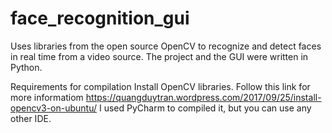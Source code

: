 # face_recognition_gui
Uses libraries from the open source OpenCV to recognize and detect faces in real time from a video source.  The project and the GUI were written in Python. 

Requirements for compilation
  Install OpenCV libraries. Follow this link for more informatiom https://quangduytran.wordpress.com/2017/09/25/install-opencv3-on-ubuntu/
  I used PyCharm to compiled it, but you can use any other IDE.
